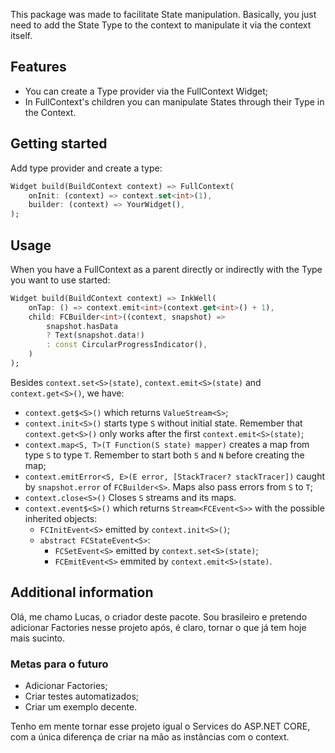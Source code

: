 <!--
This README describes the package. If you publish this package to pub.dev,
this README's contents appear on the landing page for your package.

For information about how to write a good package README, see the guide for
[writing package pages](https://dart.dev/guides/libraries/writing-package-pages).

For general information about developing packages, see the Dart guide for
[creating packages](https://dart.dev/guides/libraries/create-library-packages)
and the Flutter guide for
[developing packages and plugins](https://flutter.dev/developing-packages).
-->

This package was made to facilitate State manipulation. Basically, you just need to add the State Type to the context to manipulate it via the context itself.

## Features

- You can create a Type provider via the FullContext Widget;
- In FullContext's children you can manipulate States through their Type in the Context.

## Getting started

Add type provider and create a type:

```dart
Widget build(BuildContext context) => FullContext(
    onInit: (context) => context.set<int>(1),
    builder: (context) => YourWidget(),
);
```

## Usage

When you have a FullContext as a parent directly or indirectly with the Type you want to use started:

```dart
Widget build(BuildContext context) => InkWell(
    onTap: () => context.emit<int>(context.get<int>() + 1),
    child: FCBuilder<int>((context, snapshot) =>
        snapshot.hasData
        ? Text(snapshot.data!)
        : const CircularProgressIndicator(),
    )
);
```

Besides `context.set<S>(state)`, `context.emit<S>(state)` and `context.get<S>()`, we have:

- `context.get$<S>()` which returns `ValueStream<S>`;
- `context.init<S>()` starts type `S` without initial state. Remember that `context.get<S>()` only works after the first `context.emit<S>(state)`;
- `context.map<S, T>(T Function(S state) mapper)` creates a map from type `S` to type `T`. Remember to start both `S` and `N` before creating the map;
- `context.emitError<S, E>(E error, [StackTracer? stackTracer])` caught by `snapshot.error` of `FCBuilder<S>`. Maps also pass errors from `S` to `T`;
- `context.close<S>()` Closes `S` streams and its maps.
- `context.event$<S>()` which returns `Stream<FCEvent<S>>` with the possible inherited objects:
    - `FCInitEvent<S>` emitted by `context.init<S>()`;
    - `abstract FCStateEvent<S>`:
        - `FCSetEvent<S>` emitted by `context.set<S>(state)`;
        - `FCEmitEvent<S>` emmited by `context.emit<S>(state)`.


## Additional information

Olá, me chamo Lucas, o criador deste pacote. Sou brasileiro e pretendo adicionar Factories nesse projeto após, é claro, tornar o que já tem hoje mais sucinto.

### Metas para o futuro

- Adicionar Factories;
- Criar testes automatizados;
- Criar um exemplo decente.

Tenho em mente tornar esse projeto igual o Services do ASP.NET CORE, com a única diferença de criar na mão as instâncias com o context.
